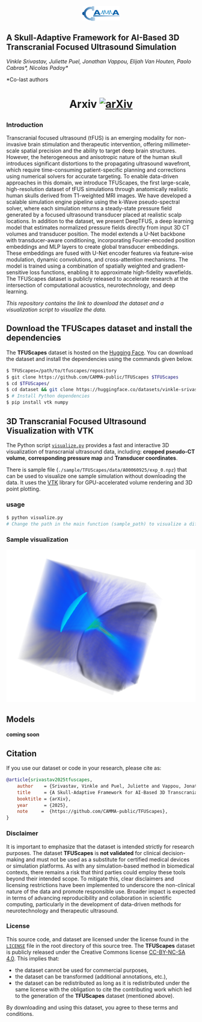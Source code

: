 <div align="center">
<a href="http://camma.u-strasbg.fr/">
<img src="figs/camma_logo_tr.png" width="20%">
</a>
</div>

## **A Skull-Adaptive Framework for AI-Based 3D Transcranial Focused Ultrasound Simulation**

_Vinkle Srivastav, Juliette Puel, Jonathan Vappou, Elijah Van Houten, Paolo Cabras*, Nicolas Padoy*_

*Co-last authors
#
# <p align="center">  Arxiv  [![arXiv](https://img.shields.io/badge/arxiv-2505.12998-red)](https://arxiv.org/abs/2505.12998)  </p>  

### Introduction
Transcranial focused ultrasound (tFUS) is an emerging modality for non-invasive brain stimulation and therapeutic intervention, offering millimeter-scale spatial precision and the ability to target deep brain structures. However, the heterogeneous and anisotropic nature of the human skull introduces significant distortions to the propagating ultrasound wavefront, which require time-consuming patient-specific planning and corrections using numerical solvers for accurate targeting. To enable data-driven approaches in this domain, we introduce TFUScapes, the first large-scale, high-resolution dataset of tFUS simulations through anatomically realistic human skulls derived from T1-weighted MRI images. We have developed a scalable simulation engine pipeline using the k-Wave pseudo-spectral solver, where each simulation returns a steady-state pressure field generated by a focused ultrasound transducer placed at realistic scalp locations.  In addition to the dataset, we present DeepTFUS, a deep learning model that estimates normalized pressure fields directly from input 3D CT volumes and transducer position. The model extends a U-Net backbone with transducer-aware conditioning, incorporating Fourier-encoded position embeddings and MLP layers to create global transducer embeddings. These embeddings are fused with U-Net encoder features via feature-wise modulation, dynamic convolutions, and cross-attention mechanisms. The model is trained using a combination of spatially weighted and gradient-sensitive loss functions, enabling it to approximate high-fidelity wavefields. The TFUScapes dataset is publicly released to accelerate research at the intersection of computational acoustics, neurotechnology, and deep learning.


_This repository contains the link to download the dataset and a visualization script to visualize the data._


## Download the TFUScapes dataset and install the dependencies
The **TFUScapes** dataset is hosted on the [Hugging Face](https://huggingface.co/datasets/vinkle-srivastav/TFUScapes). You can download the dataset and install the dependencies using the commands given below.

```bash
$ TFUScapes=/path/to/tfuscapes/repository
$ git clone https://github.com/CAMMA-public/TFUScapes $TFUScapes
$ cd $TFUScapes/
$ cd dataset && git clone https://huggingface.co/datasets/vinkle-srivastav/TFUScapes && cd ..
$ # Install Python dependencies
$ pip install vtk numpy
```

## 3D Transcranial Focused Ultrasound Visualization with VTK

The Python script [`visualize.py`](visualize.py) provides a fast and interactive 3D visualization of transcranial ultrasound data, including: **cropped pseudo-CT volume**, **corresponding pressure map** and **Transducer coordinates**.

There is sample file (`./sample/TFUScapes/data/A00060925/exp_0.npz`) that can be used to visualize one sample simulation without downloading the data. It uses the [VTK](https://vtk.org/) library for GPU-accelerated volume rendering and 3D point plotting.

### usage
```bash
$ python visualize.py 
# Change the path in the main function (sample_path) to visualize a different sample
```

### Sample visualization
<div align="center">
  <img src="figs/sample_vis_result.png" width="600px" />
</div>

## Models
#### coming soon
##

## Citation
If you use our dataset or code in your research, please cite as:
```bibtex
@article{srivastav2025tfuscapes,
    author    = {Srivastav, Vinkle and Puel, Juliette and Vappou, Jonathan and Houten, Elijah Van and Cabras, Paolo and Padoy, Nicolas},
    title     = {A Skull-Adaptive Framework for AI-Based 3D Transcranial Focused Ultrasound Simulation},
    booktitle = {arXiv},
    year      = {2025},
    note     =  {https://github.com/CAMMA-public/TFUScapes},
}
```


### Disclaimer

It is important to emphasize that the dataset is intended strictly for research purposes. The dataset **TFUScapes** is **not validated** for clinical decision-making and must not be used as a substitute for certified medical devices or simulation platforms. As with any simulation-based method in biomedical contexts, there remains a risk that third parties could employ these tools beyond their intended scope. To mitigate this, clear disclaimers and licensing restrictions have been implemented to underscore the non-clinical nature of the data and promote responsible use. Broader impact is expected in terms of advancing reproducibility and collaboration in scientific computing, particularly in the development of data-driven methods for neurotechnology and therapeutic ultrasound.


### License
This source code, and dataset are licensed under the license found in the [`LICENSE`](LICENSE) file in the root directory of this source tree.
The **TFUScapes** dataset is publicly released under the Creative Commons license [CC-BY-NC-SA 4.0](https://creativecommons.org/licenses/by-nc-sa/4.0/). This implies that:
- the dataset cannot be used for commercial purposes,
- the dataset can be transformed (additional annotations, etc.),
- the dataset can be redistributed as long as it is redistributed under the same license with the obligation to cite the contributing work which led to the generation of the **TFUScapes** dataset (mentioned above).

By downloading and using this dataset, you agree to these terms and conditions.
